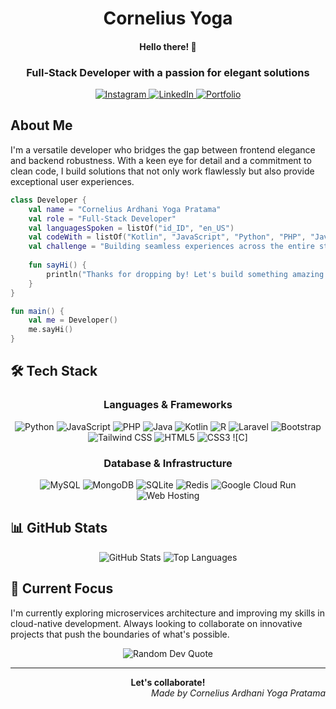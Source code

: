 <div align="center">
  <h1>Cornelius Yoga</h1>
  <h4>Hello there! 👋</h4>
  <h3>Full-Stack Developer with a passion for elegant solutions</h3>
</div>

<p align="center">
  <a href="https://www.instagram.com/corneliusyoga" target="_blank">
    <img src="https://img.shields.io/badge/Instagram-%23E4405F.svg?&style=for-the-badge&logo=instagram&logoColor=white" alt="Instagram" />
  </a>
  <a href="https://www.linkedin.com/in/cornelius-yoga-783b6a291" target="_blank">
    <img src="https://img.shields.io/badge/LinkedIn-%230077B5.svg?&style=for-the-badge&logo=linkedin&logoColor=white" alt="LinkedIn" />
  </a>
  <a href="https://czy.digital" target="_blank">
    <img src="https://img.shields.io/badge/Portfolio-%23000000.svg?&style=for-the-badge&logo=react&logoColor=white" alt="Portfolio" />
  </a>
</p>

## About Me

I'm a versatile developer who bridges the gap between frontend elegance and backend robustness. With a keen eye for detail and a commitment to clean code, I build solutions that not only work flawlessly but also provide exceptional user experiences.

```kotlin
class Developer {
    val name = "Cornelius Ardhani Yoga Pratama"
    val role = "Full-Stack Developer"
    val languagesSpoken = listOf("id_ID", "en_US")
    val codeWith = listOf("Kotlin", "JavaScript", "Python", "PHP", "Java", "C++", "C", "R")
    val challenge = "Building seamless experiences across the entire stack"
    
    fun sayHi() {
        println("Thanks for dropping by! Let's build something amazing together.")
    }
}

fun main() {
    val me = Developer()
    me.sayHi()
}
```

## 🛠️ Tech Stack

<div align="center">

### Languages & Frameworks
![Python](https://img.shields.io/badge/Python-3776AB?style=flat-square&logo=python&logoColor=white)
![JavaScript](https://img.shields.io/badge/JavaScript-F7DF1E?style=flat-square&logo=javascript&logoColor=black)
![PHP](https://img.shields.io/badge/PHP-777BB4?style=flat-square&logo=php&logoColor=white)
![Java](https://img.shields.io/badge/Java-ED8B00?style=flat-square&logo=java&logoColor=white)
![Kotlin](https://img.shields.io/badge/Kotlin-0095D5?style=flat-square&logo=kotlin&logoColor=white)
![R](https://img.shields.io/badge/R-276DC3?style=flat-square&logo=r&logoColor=white)
![Laravel](https://img.shields.io/badge/Laravel-FF2D20?style=flat-square&logo=laravel&logoColor=white)
![Bootstrap](https://img.shields.io/badge/Bootstrap-563D7C?style=flat-square&logo=bootstrap&logoColor=white)
![Tailwind CSS](https://img.shields.io/badge/Tailwind_CSS-38B2AC?style=flat-square&logo=tailwind-css&logoColor=white)
![HTML5](https://img.shields.io/badge/HTML5-E34F26?style=flat-square&logo=html5&logoColor=white)
![CSS3](https://img.shields.io/badge/CSS3-1572B6?style=flat-square&logo=css3&logoColor=white)
![C]

### Database & Infrastructure
![MySQL](https://img.shields.io/badge/MySQL-4479A1?style=flat-square&logo=mysql&logoColor=white)
![MongoDB](https://img.shields.io/badge/MongoDB-47A248?style=flat-square&logo=mongodb&logoColor=white)
![SQLite](https://img.shields.io/badge/SQLite-07405E?style=flat-square&logo=sqlite&logoColor=white)
![Redis](https://img.shields.io/badge/Redis-DC382D?style=flat-square&logo=redis&logoColor=white)
![Google Cloud Run](https://img.shields.io/badge/Google_Cloud_Run-4285F4?style=flat-square&logo=google-cloud&logoColor=white)
![Web Hosting](https://img.shields.io/badge/Web_Hosting-FF6C37?style=flat-square&logo=cpanel&logoColor=white)

</div>

## 📊 GitHub Stats

<p align="center">
  <img src="https://github-readme-stats.vercel.app/api?username=CZY774&show_icons=true&count_private=true&theme=react&hide_border=true&bg_color=0D1117" alt="GitHub Stats" />
  <img src="https://github-readme-stats.vercel.app/api/top-langs/?username=CZY774&langs_count=8&count_private=true&layout=compact&theme=react&hide_border=true&bg_color=0D1117" alt="Top Languages" />
</p>

## 🚀 Current Focus

I'm currently exploring microservices architecture and improving my skills in cloud-native development. Always looking to collaborate on innovative projects that push the boundaries of what's possible.

<div align="center">
  <img src="https://quotes-github-readme.vercel.app/api?type=horizontal&theme=react" alt="Random Dev Quote" />
</div>

---

<div align="center">
<b>Let's collaborate!</b>
</div>
<div align="right">
  <i>Made by Cornelius Ardhani Yoga Pratama</i>
</div>
